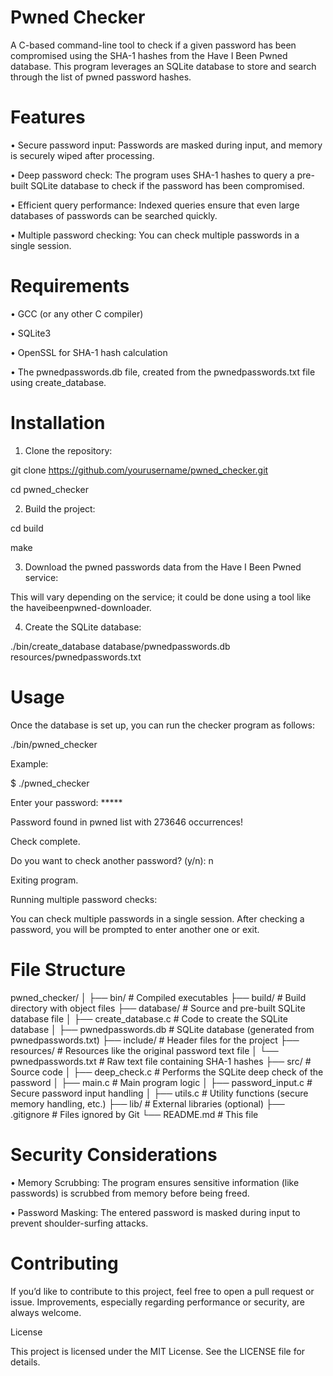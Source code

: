 # Pwned Checker

A C-based command-line tool to check if a given password has been compromised using the SHA-1 hashes from the Have I Been Pwned database. This program leverages an SQLite database to store and search through the list of pwned password hashes.

# Features

• Secure password input: Passwords are masked during input, and memory is securely wiped after processing.

• Deep password check: The program uses SHA-1 hashes to query a pre-built SQLite database to check if the password has been compromised.

• Efficient query performance: Indexed queries ensure that even large databases of passwords can be searched quickly.

• Multiple password checking: You can check multiple passwords in a single session.


# Requirements

• GCC (or any other C compiler)

• SQLite3

• OpenSSL for SHA-1 hash calculation

• The pwnedpasswords.db file, created from the pwnedpasswords.txt file using create_database.


# Installation

1. Clone the repository:

git clone https://github.com/yourusername/pwned_checker.git

cd pwned_checker

2. Build the project:

cd build

make

3. Download the pwned passwords data from the Have I Been Pwned service:

This will vary depending on the service; it could be done using a tool like the haveibeenpwned-downloader.

4. Create the SQLite database:

./bin/create_database database/pwnedpasswords.db resources/pwnedpasswords.txt

# Usage

Once the database is set up, you can run the checker program as follows:

./bin/pwned_checker

Example:

$ ./pwned_checker

Enter your password: *****

Password found in pwned list with 273646 occurrences!

Check complete.


Do you want to check another password? (y/n): n

Exiting program.


Running multiple password checks:

You can check multiple passwords in a single session. After checking a password, you will be prompted to enter another one or exit.

# File Structure

pwned_checker/
│
├── bin/                        # Compiled executables
├── build/                      # Build directory with object files
├── database/                   # Source and pre-built SQLite database file
│   ├── create_database.c       # Code to create the SQLite database
│   ├── pwnedpasswords.db       # SQLite database (generated from pwnedpasswords.txt)
├── include/                    # Header files for the project
├── resources/                  # Resources like the original password text file
│   └── pwnedpasswords.txt      # Raw text file containing SHA-1 hashes
├── src/                        # Source code
│   ├── deep_check.c            # Performs the SQLite deep check of the password
│   ├── main.c                  # Main program logic
│   ├── password_input.c        # Secure password input handling
│   ├── utils.c                 # Utility functions (secure memory handling, etc.)
├── lib/                        # External libraries (optional)
├── .gitignore                  # Files ignored by Git
└── README.md                   # This file


# Security Considerations

• Memory Scrubbing: The program ensures sensitive information (like passwords) is scrubbed from memory before being freed.

• Password Masking: The entered password is masked during input to prevent shoulder-surfing attacks.


# Contributing

If you’d like to contribute to this project, feel free to open a pull request or issue. Improvements, especially regarding performance or security, are always welcome.


License

This project is licensed under the MIT License. See the LICENSE file for details.
